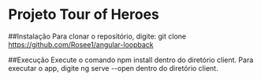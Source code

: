 # Projeto Tour of Heroes

##Instalação
Para clonar o repositório, digite: git clone https://github.com/Rosee1/angular-loopback

##Execução
Execute o comando npm install dentro do diretório client.
Para executar o app, digite ng serve --open dentro do diretório client.